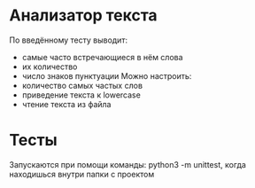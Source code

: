 # Анализатор текста
По введённому тесту выводит:
- самые часто встречающиеся в нём слова
- их количество
- число знаков пунктуации
Можно настроить:
- количество самых частых слов
- приведение текста к lowercase
- чтение текста из файла

# Тесты
Запускаются при помощи команды: python3 -m unittest, когда находишься внутри папки с проектом
